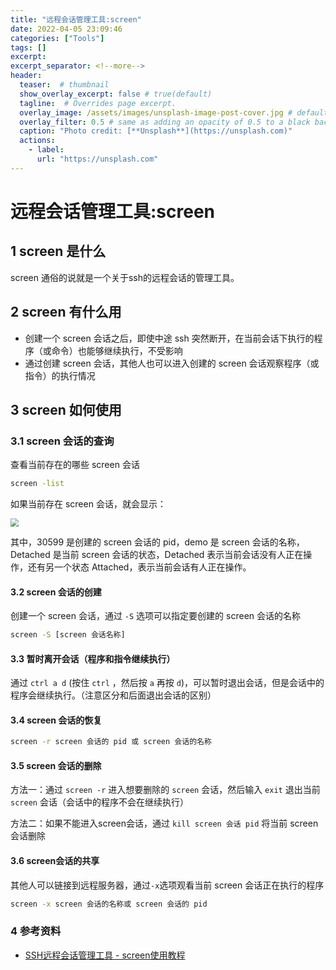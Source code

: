 ```yaml
---
title: "远程会话管理工具:screen"
date: 2022-04-05 23:09:46
categories: ["Tools"]
tags: []
excerpt: 
excerpt_separator: <!--more-->
header:
  teaser:  # thumbnail
  show_overlay_excerpt: false # true(default)
  tagline:  # Overrides page excerpt.
  overlay_image: /assets/images/unsplash-image-post-cover.jpg # default cover image
  overlay_filter: 0.5 # same as adding an opacity of 0.5 to a black background
  caption: "Photo credit: [**Unsplash**](https://unsplash.com)"
  actions:
    - label: 
      url: "https://unsplash.com"
---
```

# 远程会话管理工具:screen

## 1 screen 是什么

screen 通俗的说就是一个关于ssh的远程会话的管理工具。

## 2 screen 有什么用

- 创建一个 screen 会话之后，即使中途 ssh 突然断开，在当前会话下执行的程序（或命令）也能够继续执行，不受影响
- 通过创建 screen 会话，其他人也可以进入创建的 screen 会话观察程序（或指令）的执行情况
<!--more-->

## 3 screen 如何使用

### 3.1 screen 会话的查询

查看当前存在的哪些 screen 会话
```bash
screen -list
```

如果当前存在 screen 会话，就会显示：

 <img src="https://raw.githubusercontent.com/Yapwn/BlogDataBase/master/ObsidianObsidian20220405234416.png" style="zoom:80%;" />

其中，30599 是创建的 screen 会话的 pid，demo 是 screen 会话的名称，Detached 是当前 screen 会话的状态，Detached 表示当前会话没有人正在操作，还有另一个状态 Attached，表示当前会话有人正在操作。

#### 3.2 screen 会话的创建

创建一个 screen 会话，通过 `-S` 选项可以指定要创建的 screen 会话的名称
```bash
screen -S [screen 会话名称]
```

#### 3.3 暂时离开会话（程序和指令继续执行）

通过 `ctrl a d` (按住 `ctrl` ，然后按 `a` 再按 `d`)，可以暂时退出会话，但是会话中的程序会继续执行。（注意区分和后面退出会话的区别）

#### 3.4 screen 会话的恢复

```bash
screen -r screen 会话的 pid 或 screen 会话的名称
```

#### 3.5 screen 会话的删除

方法一：通过 `screen -r` 进入想要删除的 `screen` 会话，然后输入 `exit` 退出当前 `screen` 会话（会话中的程序不会在继续执行）



方法二：如果不能进入screen会话，通过 `kill screen 会话 pid` 将当前 screen 会话删除

#### 3.6 screen会话的共享

其他人可以链接到远程服务器，通过`-x`选项观看当前 screen 会话正在执行的程序

```bash
screen -x screen 会话的名称或 screen 会话的 pid
```

### 4 参考资料

- [SSH远程会话管理工具 - screen使用教程](https://www.vpser.net/manage/screen.html)
